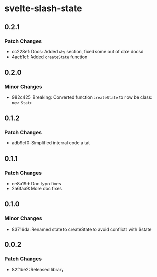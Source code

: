 # svelte-slash-state

## 0.2.1

### Patch Changes

- cc228ef: Docs: Added `why` section, fixed some out of date docsd
- 4acb1cf: Added `createState` function

## 0.2.0

### Minor Changes

- 982c425: Breaking: Converted function `createState` to now be class: `new State`

## 0.1.2

### Patch Changes

- adb9cf0: Simplified internal code a tat

## 0.1.1

### Patch Changes

- ce8a19d: Doc typo fixes
- 2a6faa9: More doc fixes

## 0.1.0

### Minor Changes

- 83716da: Renamed state to createState to avoid conflicts with $state

## 0.0.2

### Patch Changes

- 82f1be2: Released library

